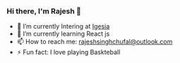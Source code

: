 ### Hi there, I'm Rajesh 👋

- 🔭 I’m currently Intering at <a href ='https://platform.igesia.co'>Igesia</a>
- 🌱 I’m currently learning React js 
- 📫 How to reach me: rajeshsinghchufal@outlook.com 
- ⚡ Fun fact: I love playing Baskteball




